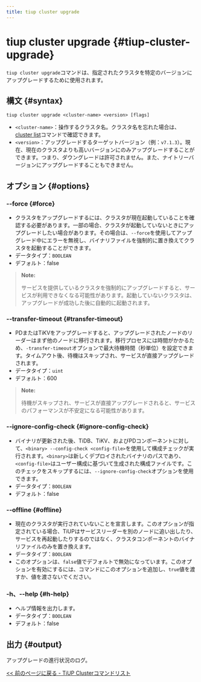 ```yaml
---
title: tiup cluster upgrade
---
```


# tiup cluster upgrade {#tiup-cluster-upgrade}

`tiup cluster upgrade`コマンドは、指定されたクラスタを特定のバージョンにアップグレードするために使用されます。

## 構文 {#syntax}

```shell
tiup cluster upgrade <cluster-name> <version> [flags]
```

- `<cluster-name>`：操作するクラスタ名。クラスタ名を忘れた場合は、[cluster list](/tiup/tiup-component-cluster-list.md)コマンドで確認できます。
- `<version>`：アップグレードするターゲットバージョン（例：`v7.1.3`）。現在、現在のクラスタよりも高いバージョンにのみアップグレードすることができます。つまり、ダウングレードは許可されません。また、ナイトリーバージョンにアップグレードすることもできません。

## オプション {#options}

### --force {#force}

- クラスタをアップグレードするには、クラスタが現在起動していることを確認する必要があります。一部の場合、クラスタが起動していないときにアップグレードしたい場合があります。その場合は、`--force`を使用してアップグレード中にエラーを無視し、バイナリファイルを強制的に置き換えてクラスタを起動することができます。
- データタイプ：`BOOLEAN`
- デフォルト：false

> **Note:**
>
> サービスを提供しているクラスタを強制的にアップグレードすると、サービスが利用できなくなる可能性があります。起動していないクラスタは、アップグレードが成功した後に自動的に起動されます。

### --transfer-timeout {#transfer-timeout}

- PDまたはTiKVをアップグレードすると、アップグレードされたノードのリーダーはまず他のノードに移行されます。移行プロセスには時間がかかるため、`-transfer-timeout`オプションで最大待機時間（秒単位）を設定できます。タイムアウト後、待機はスキップされ、サービスが直接アップグレードされます。
- データタイプ：`uint`
- デフォルト：600

> **Note:**
>
> 待機がスキップされ、サービスが直接アップグレードされると、サービスのパフォーマンスが不安定になる可能性があります。

### --ignore-config-check {#ignore-config-check}

- バイナリが更新された後、TiDB、TiKV、およびPDコンポーネントに対して、`<binary> --config-check <config-file>`を使用して構成チェックが実行されます。`<binary>`は新しくデプロイされたバイナリのパスであり、`<config-file>`はユーザー構成に基づいて生成された構成ファイルです。このチェックをスキップするには、`--ignore-config-check`オプションを使用できます。
- データタイプ：`BOOLEAN`
- デフォルト：false

### --offline {#offline}

- 現在のクラスタが実行されていないことを宣言します。このオプションが指定されている場合、TiUPはサービスリーダーを別のノードに追い出したり、サービスを再起動したりするのではなく、クラスタコンポーネントのバイナリファイルのみを置き換えます。
- データタイプ：`BOOLEAN`
- このオプションは、`false`値でデフォルトで無効になっています。このオプションを有効にするには、コマンドにこのオプションを追加し、`true`値を渡すか、値を渡さないでください。

### -h、--help {#h-help}

- ヘルプ情報を出力します。
- データタイプ：`BOOLEAN`
- デフォルト：false

## 出力 {#output}

アップグレードの進行状況のログ。

[<< 前のページに戻る - TiUP Clusterコマンドリスト](/tiup/tiup-component-cluster.md#command-list)
